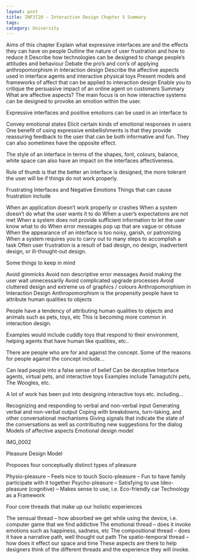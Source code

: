 ```yaml
---
layout: post
title: INF3720 – Interaction Design Chapter 5 Summary
tags: 
category: University
---
```

Aims of this chapter
Explain what expressive interfaces are and the effects they can have on people
Outline the nature of user frustration and how to reduce it
Describe how technologies can be designed to change people’s attitudes and behaviour
Debate the pro’s and con’s of applying anthropomorphism in interaction design
Describe the affective aspects used in interface agents and interactive physical toys
Present models and frameworks of affect that can be applied to interaction design
Enable you to critique the persuasive impact of an online agent on customers
Summary
What are affective aspects? The main focus is on how interactive systems can be designed to provoke an emotion within the user.

Expressive interfaces and positive emotions can be used in an interface to

Convey emotional states
Elicit certain kinds of emotional responses in users
One benefit of using expressive embellishments is that they provide reassuring feedback to the user that can be both informative and fun. They can also sometimes have the opposite effect.

The style of an interface in terms of the shapes, font, colours, balance, white space can also have an impact on the interfaces affectiveness.

Rule of thumb is that the better an interface is designed, the more tolerant the user will be if things do not work properly.

Frustrating Interfaces and Negative Emotions
Things that can cause frustration include

When an application doesn’t work properly or crashes
When a system doesn’t do what the user wants it to do
When a user’s expectations are not met
When a system does not provide sufficient information to let the user know what to do
When error messages pop up that are vague or obtuse
When the appearance of an interface is too noisy, garish, or patronizing
When a system requires you to carry out to many steps to accomplish a task
Often user frustration is a result of bad design, no design, inadvertent design, or ill-thought-out design.

Some things to keep in mind

Avoid gimmicks
Avoid non descriptive error messages
Avoid making the user wait unnecessarily
Avoid complicated upgrade processes
Avoid cluttered design and extreme us of graphics / colours
Anthropomorphism in Interaction Design
Anthropomorphism is the propensity people have to attribute human qualities to objects

People have a tendency of attributing human qualities to objects and animals such as pets, toys, etc This is becoming more common in interaction design.

Examples would include cuddly toys that respond to their environment, helping agents that have human like qualities, etc..

There are people who are for and against the concept. Some of the reasons for people against the concept include…

Can lead people into a false sense of belief
Can be deceptive
Interface agents, virtual pets, and interactive toys
Examples include Tamagutchi pets, The Woogles, etc.

A lot of work has been put into designing interactive toys etc. including…

Recognizing and responding to verbal and non-verbal input
Generating verbal and non-verbal output
Coping with breakdowns, turn-taking, and other conversational mechanisms
Giving signals that indicate the state of the conversations as well as contributing new suggestions for the dialog
Models of affective aspects
Emotional design model

IMG_0002

Pleasure Design Model

Proposes four conceptually distinct types of pleasure

Physio-pleasure – Feels nice to touch
Socio-pleasure – Fun to have family participate with it together
Psycho-pleasure – Satisfying to use
Ideo-pleasure (cognitive) – Makes sense to use, i.e. Eco-friendly car
Technology as a Framework

Four core threads that make up our holistic experiences

The sensual thread – how absorbed we get while using the device, i.e. computer game that we find addictive
The emotional thread – does it invoke emotions such as happiness, sadness, etc
The compositional thread – does it have a narrative path, well thought out path
The spatio-temporal thread – how does it effect our space and time
These aspects are there to help designers think of the different threads and the experience they will invoke.